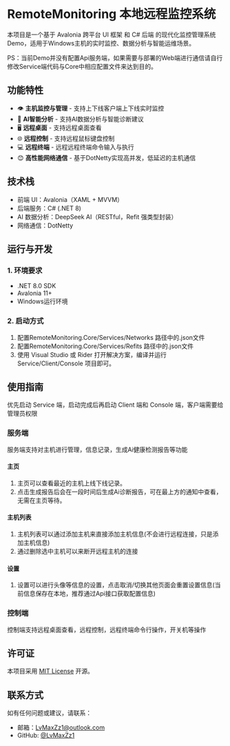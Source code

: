 # RemoteMonitoring 本地远程监控系统
本项目是一个基于 Avalonia 跨平台 UI 框架 和 C# 后端 的现代化监控管理系统Demo，适用于Windows主机的实时监控、数据分析与智能运维场景。

PS：当前Demo并没有配置Api服务端，如果需要与部署的Web端进行通信请自行修改Service端代码与Core中相应配置文件来达到目的。

## 功能特性
- 👁️ **主机监控与管理** - 支持上下线客户端上下线实时监控
- ️🤖 **AI智能分析**    - 支持AI数据分析与智能诊断建议
- 🖥️ **远程桌面**      - 支持远程桌面查看
- 🌐 **远程控制**      - 支持远程鼠标键盘控制
- 💻 **远程终端**      - 远程远程终端命令输入与执行
- 😊 **高性能网络通信** - 基于DotNetty实现高并发，低延迟的主机通信

## 技术栈
- 前端 UI：Avalonia（XAML + MVVM）
- 后端服务：C# (.NET 8)
- AI 数据分析：DeepSeek AI（RESTful，Refit 强类型封装）
- 网络通信：DotNetty

## 运行与开发
### 1. 环境要求
- .NET 8.0 SDK
- Avalonia 11+
- Windows运行环境

### 2. 启动方式
1. 配置RemoteMonitoring.Core/Services/Networks 路径中的.json文件
2. 配置RemoteMonitoring.Core/Services/Refits 路径中的.json文件
3. 使用 Visual Studio 或 Rider 打开解决方案，编译并运行 Service/Client/Console 项目即可。

## 使用指南
优先启动 Service 端，启动完成后再启动 Client 端和 Console 端，客户端需要给管理员权限

### 服务端
服务端支持对主机进行管理，信息记录，生成Ai健康检测报告等功能
#### 主页
1. 主页可以查看最近的主机上线下线记录。
2. 点击生成报告后会在一段时间后生成Ai诊断报告，可在最上方的通知中查看，无需在主页等待。

#### 主机列表
1. 主机列表可以通过添加主机来直接添加主机信息(不会进行远程连接，只是添加主机信息)
2. 通过删除选中主机可以来断开远程主机的连接

#### 设置
1. 设置可以进行头像等信息的设置，点击取消/切换其他页面会重置设置信息(当前信息保存在本地，推荐通过Api接口获取配置信息)

### 控制端
控制端支持远程桌面查看，远程控制，远程终端命令行操作，开关机等操作


## 许可证

本项目采用 [MIT License](LICENSE) 开源。

## 联系方式

如有任何问题或建议，请联系：

- 邮箱：LvMaxZz1@outlook.com
- GitHub: [@LvMaxZz1](https://github.com/LvMaxZz1)